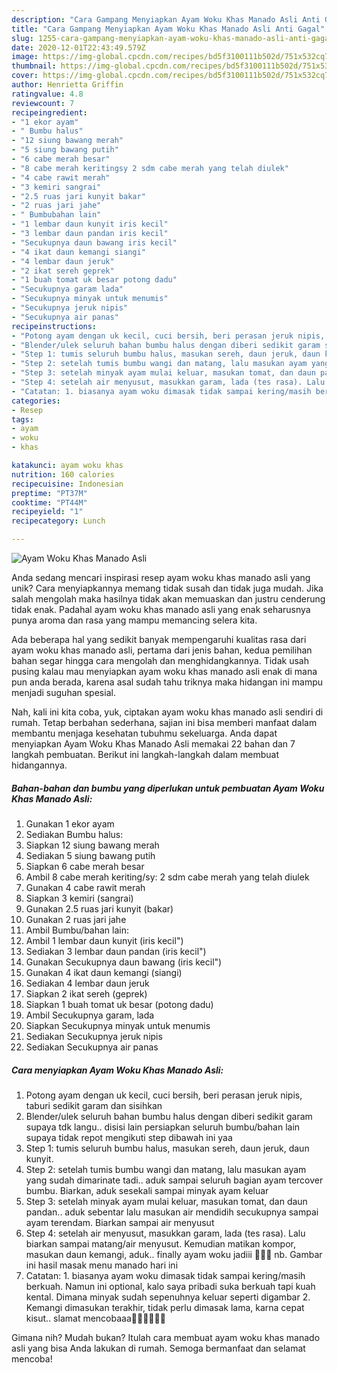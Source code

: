 ```yaml
---
description: "Cara Gampang Menyiapkan Ayam Woku Khas Manado Asli Anti Gagal"
title: "Cara Gampang Menyiapkan Ayam Woku Khas Manado Asli Anti Gagal"
slug: 1255-cara-gampang-menyiapkan-ayam-woku-khas-manado-asli-anti-gagal
date: 2020-12-01T22:43:49.579Z
image: https://img-global.cpcdn.com/recipes/bd5f3100111b502d/751x532cq70/ayam-woku-khas-manado-asli-foto-resep-utama.jpg
thumbnail: https://img-global.cpcdn.com/recipes/bd5f3100111b502d/751x532cq70/ayam-woku-khas-manado-asli-foto-resep-utama.jpg
cover: https://img-global.cpcdn.com/recipes/bd5f3100111b502d/751x532cq70/ayam-woku-khas-manado-asli-foto-resep-utama.jpg
author: Henrietta Griffin
ratingvalue: 4.8
reviewcount: 7
recipeingredient:
- "1 ekor ayam"
- " Bumbu halus"
- "12 siung bawang merah"
- "5 siung bawang putih"
- "6 cabe merah besar"
- "8 cabe merah keritingsy 2 sdm cabe merah yang telah diulek"
- "4 cabe rawit merah"
- "3 kemiri sangrai"
- "2.5 ruas jari kunyit bakar"
- "2 ruas jari jahe"
- " Bumbubahan lain"
- "1 lembar daun kunyit iris kecil"
- "3 lembar daun pandan iris kecil"
- "Secukupnya daun bawang iris kecil"
- "4 ikat daun kemangi siangi"
- "4 lembar daun jeruk"
- "2 ikat sereh geprek"
- "1 buah tomat uk besar potong dadu"
- "Secukupnya garam lada"
- "Secukupnya minyak untuk menumis"
- "Secukupnya jeruk nipis"
- "Secukupnya air panas"
recipeinstructions:
- "Potong ayam dengan uk kecil, cuci bersih, beri perasan jeruk nipis, taburi sedikit garam dan sisihkan"
- "Blender/ulek seluruh bahan bumbu halus dengan diberi sedikit garam supaya tdk langu.. disisi lain persiapkan seluruh bumbu/bahan lain supaya tidak repot mengikuti step dibawah ini yaa"
- "Step 1: tumis seluruh bumbu halus, masukan sereh, daun jeruk, daun kunyit."
- "Step 2: setelah tumis bumbu wangi dan matang, lalu masukan ayam yang sudah dimarinate tadi.. aduk sampai seluruh bagian ayam tercover bumbu. Biarkan, aduk sesekali sampai minyak ayam keluar"
- "Step 3: setelah minyak ayam mulai keluar, masukan tomat, dan daun pandan.. aduk sebentar lalu masukan air mendidih secukupnya sampai ayam terendam. Biarkan sampai air menyusut"
- "Step 4: setelah air menyusut, masukkan garam, lada (tes rasa). Lalu biarkan sampai matang/air menyusut. Kemudian matikan kompor, masukan daun kemangi, aduk.. finally ayam woku jadiii 🤤🤤🤤 nb. Gambar ini hasil masak menu manado hari ini"
- "Catatan: 1. biasanya ayam woku dimasak tidak sampai kering/masih berkuah. Namun ini optional, kalo saya pribadi suka berkuah tapi kuah kental. Dimana minyak sudah sepenuhnya keluar seperti digambar 2. Kemangi dimasukan terakhir, tidak perlu dimasak lama, karna cepat kisut.. slamat mencobaaa🤗🤗😊🤤🤤😉"
categories:
- Resep
tags:
- ayam
- woku
- khas

katakunci: ayam woku khas 
nutrition: 160 calories
recipecuisine: Indonesian
preptime: "PT37M"
cooktime: "PT44M"
recipeyield: "1"
recipecategory: Lunch

---
```



![Ayam Woku Khas Manado Asli](https://img-global.cpcdn.com/recipes/bd5f3100111b502d/751x532cq70/ayam-woku-khas-manado-asli-foto-resep-utama.jpg)

Anda sedang mencari inspirasi resep ayam woku khas manado asli yang unik? Cara menyiapkannya memang tidak susah dan tidak juga mudah. Jika salah mengolah maka hasilnya tidak akan memuaskan dan justru cenderung tidak enak. Padahal ayam woku khas manado asli yang enak seharusnya punya aroma dan rasa yang mampu memancing selera kita.



Ada beberapa hal yang sedikit banyak mempengaruhi kualitas rasa dari ayam woku khas manado asli, pertama dari jenis bahan, kedua pemilihan bahan segar hingga cara mengolah dan menghidangkannya. Tidak usah pusing kalau mau menyiapkan ayam woku khas manado asli enak di mana pun anda berada, karena asal sudah tahu triknya maka hidangan ini mampu menjadi suguhan spesial.


Nah, kali ini kita coba, yuk, ciptakan ayam woku khas manado asli sendiri di rumah. Tetap berbahan sederhana, sajian ini bisa memberi manfaat dalam membantu menjaga kesehatan tubuhmu sekeluarga. Anda dapat menyiapkan Ayam Woku Khas Manado Asli memakai 22 bahan dan 7 langkah pembuatan. Berikut ini langkah-langkah dalam membuat hidangannya.

<!--inarticleads1-->

##### Bahan-bahan dan bumbu yang diperlukan untuk pembuatan Ayam Woku Khas Manado Asli:

1. Gunakan 1 ekor ayam
1. Sediakan  Bumbu halus:
1. Siapkan 12 siung bawang merah
1. Sediakan 5 siung bawang putih
1. Siapkan 6 cabe merah besar
1. Ambil 8 cabe merah keriting/sy: 2 sdm cabe merah yang telah diulek
1. Gunakan 4 cabe rawit merah
1. Siapkan 3 kemiri (sangrai)
1. Gunakan 2.5 ruas jari kunyit (bakar)
1. Gunakan 2 ruas jari jahe
1. Ambil  Bumbu/bahan lain:
1. Ambil 1 lembar daun kunyit (iris kecil&#34;)
1. Sediakan 3 lembar daun pandan (iris kecil&#34;)
1. Gunakan Secukupnya daun bawang (iris kecil&#34;)
1. Gunakan 4 ikat daun kemangi (siangi)
1. Sediakan 4 lembar daun jeruk
1. Siapkan 2 ikat sereh (geprek)
1. Siapkan 1 buah tomat uk besar (potong dadu)
1. Ambil Secukupnya garam, lada
1. Siapkan Secukupnya minyak untuk menumis
1. Sediakan Secukupnya jeruk nipis
1. Sediakan Secukupnya air panas




<!--inarticleads2-->

##### Cara menyiapkan Ayam Woku Khas Manado Asli:

1. Potong ayam dengan uk kecil, cuci bersih, beri perasan jeruk nipis, taburi sedikit garam dan sisihkan
1. Blender/ulek seluruh bahan bumbu halus dengan diberi sedikit garam supaya tdk langu.. disisi lain persiapkan seluruh bumbu/bahan lain supaya tidak repot mengikuti step dibawah ini yaa
1. Step 1: tumis seluruh bumbu halus, masukan sereh, daun jeruk, daun kunyit.
1. Step 2: setelah tumis bumbu wangi dan matang, lalu masukan ayam yang sudah dimarinate tadi.. aduk sampai seluruh bagian ayam tercover bumbu. Biarkan, aduk sesekali sampai minyak ayam keluar
1. Step 3: setelah minyak ayam mulai keluar, masukan tomat, dan daun pandan.. aduk sebentar lalu masukan air mendidih secukupnya sampai ayam terendam. Biarkan sampai air menyusut
1. Step 4: setelah air menyusut, masukkan garam, lada (tes rasa). Lalu biarkan sampai matang/air menyusut. Kemudian matikan kompor, masukan daun kemangi, aduk.. finally ayam woku jadiii 🤤🤤🤤 nb. Gambar ini hasil masak menu manado hari ini
1. Catatan: 1. biasanya ayam woku dimasak tidak sampai kering/masih berkuah. Namun ini optional, kalo saya pribadi suka berkuah tapi kuah kental. Dimana minyak sudah sepenuhnya keluar seperti digambar 2. Kemangi dimasukan terakhir, tidak perlu dimasak lama, karna cepat kisut.. slamat mencobaaa🤗🤗😊🤤🤤😉




Gimana nih? Mudah bukan? Itulah cara membuat ayam woku khas manado asli yang bisa Anda lakukan di rumah. Semoga bermanfaat dan selamat mencoba!
